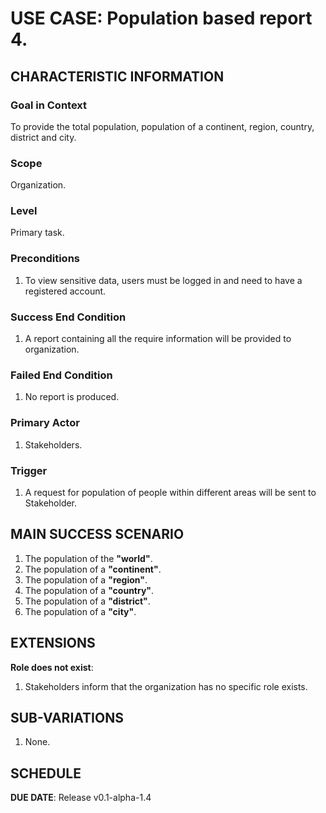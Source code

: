 # USE CASE: Population based report 4.

## CHARACTERISTIC INFORMATION

### Goal in Context

To provide the total population, population of a continent, region, country, district and city.

### Scope

Organization.

### Level

Primary task.

### Preconditions
 
1. To view sensitive data, users must be logged in and need to have a registered account.

### Success End Condition

1. A report containing all the require information will be provided to organization.

### Failed End Condition

1. No report is produced.

### Primary Actor

1. Stakeholders.

### Trigger

1. A request for population of people within different areas will be sent to Stakeholder.

## MAIN SUCCESS SCENARIO

1. The population of the **"world"**.
2. The population of a **"continent"**.
3. The population of a **"region"**.
4. The population of a **"country"**.
5. The population of a **"district"**.
6. The population of a **"city"**.

## EXTENSIONS

**Role does not exist**:

1. Stakeholders inform that the organization has no specific role exists.

## SUB-VARIATIONS

1. None.

## SCHEDULE

**DUE DATE**: Release v0.1-alpha-1.4
